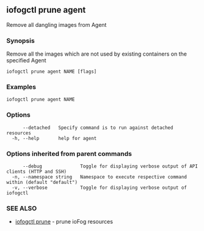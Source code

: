 ## iofogctl prune agent

Remove all dangling images from Agent

### Synopsis

Remove all the images which are not used by existing containers on the specified Agent

```
iofogctl prune agent NAME [flags]
```

### Examples

```
iofogctl prune agent NAME
```

### Options

```
      --detached   Specify command is to run against detached resources
  -h, --help       help for agent
```

### Options inherited from parent commands

```
      --debug              Toggle for displaying verbose output of API clients (HTTP and SSH)
  -n, --namespace string   Namespace to execute respective command within (default "default")
  -v, --verbose            Toggle for displaying verbose output of iofogctl
```

### SEE ALSO

* [iofogctl prune](iofogctl_prune.md)	 - prune ioFog resources


